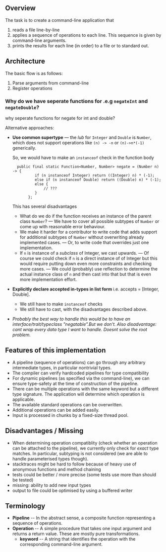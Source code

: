 
## Overview

The task is to create a command-line application that

1. reads a file line-by-line
2. applies a sequence of operations to each line. This sequence is given by command-line arguments.
3. prints the results for each line (in order) to a file or to standard out.

## Architecture

The basic flow is as follows:

1. Parse arguments from command-line
2. Register operations
 
### Why do we have seperate functions for .e.g `negateInt` and `negateDouble`?
 
 why seperate functions for negate for int and double?
 
 Alternative approaches:
 
 - **Use common supertype** — the *lub* for `Integer` and `Double` is `Number`, which does not support operations like `(n) -> -n` or `(n)->n*(-1)` generically.
 
     So, we would have to make an `instanceof` check in the function body
 
         public final static Function<Number, Number> negate = (Number n) -> {
                 if (n instanceof Integer) return ((Integer) n) * (-1);
                 else if (n instanceof Double) return ((Double) n) * (-1);
                 else {
                     // ???
                 }
              };
 
     This has several disadvantages
 
     - What do we do if the function receives an instance of the parent class `Number`? — We have to cover all possible subtypes of `Number` or come up with reasonable error behaviour.
     - We make it harder for a contributor to write code that adds support for additional subtypes of `Number` without overwriting already implemented cases. — Or, to write code that overrides just one implementation.
     - If `n` is instance of a *subclass* of Integer, we cast upwards. — Of course we could check if `n` is a direct instance of of Integer but this would require putting down even more constraints and checking more cases. — We could (probably) use reflection to determine the actual instance class of `n` and then cast into that but that is even more implementation effort.
 - **Explicitly declare accepted in-types in list form** i.e. accepts = [Integer, Double].
     - We still have to make `instanceof` checks
     - We still have to cast, with the disadvantages described above.
 - *Probably the best way to handle this would be to have an interface/trait/typeclass "negatable".But we don't. Also disadvantage: cant wrap every data type I want to handle. Doesnt solve the root problem.*

## Features of this implementation
* A pipeline (sequence of operations) can go through any arbitrary intermediate types, in particular nontrivial types.
* The compiler can verify hardcoded pipelines for type compatibility
* For dynamic pipelines (as specified via the command-line), we can ensure type-safety at the time of construction of the pipeline.
* There can be multiple operations with the same keyword but a different type signature. The application will determine which operation is applicable. 
* The available standard operations can be overwritten.
* Additional operations can be added easily.
* Input is processed in chunks by a fixed-size thread pool.

## Disadvantages / Missing
- When determining operation compatiblity (check whether an operation can be attached to the pipeline), 
  we currently only check for *exact* type matches. In particular, subtyping is not considered (we are able to handle
  parameterised types though).
- stacktraces might be hard to follow because of heavy use of anonymous functions and method chaining
- tests could be better / more precise (some tests use more than should be tested)
- missing: ability to add new input types
- output to file could be optimised by using a buffered writer

## Terminology
* **Pipeline** -- In the abstract sense, a composite function representing a sequence of operations.
* **Operation** -- A simple procedure that takes one input argument and returns a return value. These are mostly pure transformations.
  * **keyword** -- A string that identifies the operation with the corresponding command-line argument.
